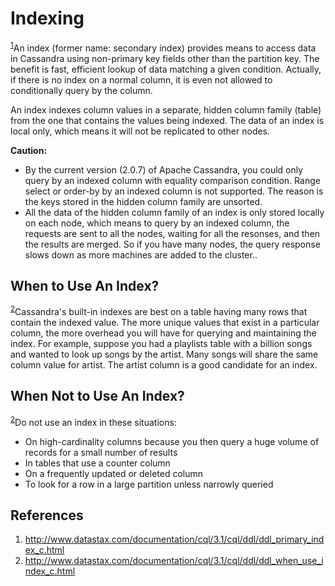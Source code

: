 # Indexing

<sup>[1](#ref_1)</sup>An index (former name: secondary index) provides means to access data in Cassandra using non-primary key fields other than the partition key. The benefit is fast, efficient lookup of data matching a given condition. Actually, if there is no index on a normal column, it is even not allowed to conditionally query by the column.

An index indexes column values in a separate, hidden column family (table) from the one that contains the values being indexed. The data of an index is local only, which means it will not be replicated to other nodes.

**Caution:**

* By the current version (2.0.7) of Apache Cassandra, you could only query by an indexed column with equality comparison condition. Range select or order-by by an indexed column is not supported. The reason is the keys stored in the hidden column family are unsorted.
* All the data of the hidden column family of an index is only stored locally on each node, which means to query by an indexed column, the requests are sent to all the nodes, waiting for all the resonses, and then the results are merged. So if you have many nodes, the query response slows down as more machines are added to the cluster..

## When to Use An Index?

<sup>[2](#ref_2)</sup>Cassandra's built-in indexes are best on a table having many rows that contain the indexed value. The more unique values that exist in a particular column, the more overhead you will have for querying and maintaining the index. For example, suppose you had a playlists table with a billion songs and wanted to look up songs by the artist. Many songs will share the same column value for artist. The artist column is a good candidate for an index.

## When Not to Use An Index?

<sup>[2](#ref_2)</sup>Do not use an index in these situations:
* On high-cardinality columns because you then query a huge volume of records for a small number of results
* In tables that use a counter column
* On a frequently updated or deleted column
* To look for a row in a large partition unless narrowly queried

## References

1. <a name="ref_1"></a>http://www.datastax.com/documentation/cql/3.1/cql/ddl/ddl_primary_index_c.html
2. <a name="ref_2"></a>http://www.datastax.com/documentation/cql/3.1/cql/ddl/ddl_when_use_index_c.html
